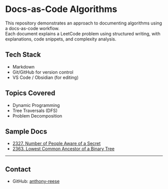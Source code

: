 # Docs-as-Code Algorithms

This repository demonstrates an approach to documenting algorithms using a docs-as-code workflow.  
Each document explains a LeetCode problem using structured writing, with explanations, code snippets, and complexity analysis.

## Tech Stack
- Markdown
- Git/GitHub for version control
- VS Code / Obsidian (for editing)

## Topics Covered
- Dynamic Programming
- Tree Traversals (DFS)
- Problem Decomposition

## Sample Docs

- [2327. Number of People Aware of a Secret](./leetcode/02327-aware-of-secret.md)
- [2363. Lowest Common Ancestor of a Binary Tree](./leetcode/02363-lowest-common-ancestor.md)

---

## Contact

- GitHub: [anthony-reese](https://github.com/anthony-reese)
